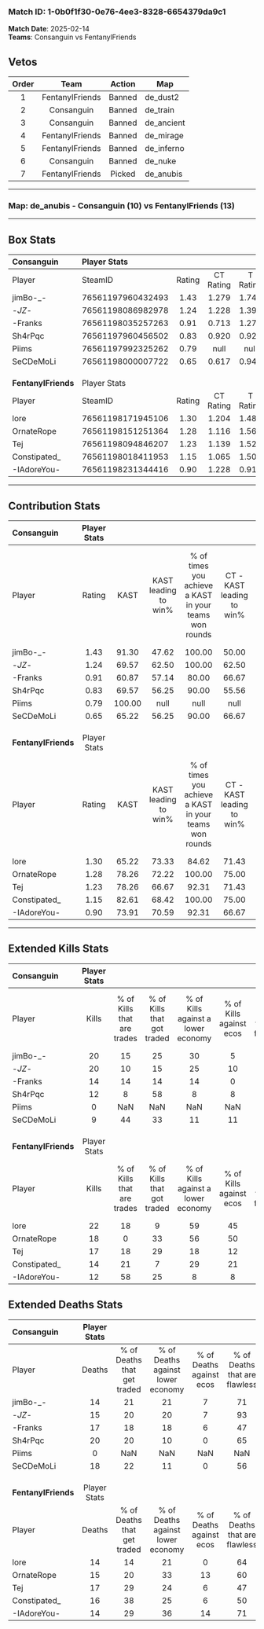 ### Match ID: 1-0b0f1f30-0e76-4ee3-8328-6654379da9c1  
**Match Date**: 2025-02-14  
**Teams**: Consanguin vs FentanylFriends  

## Vetos  

| Order | Team | Action | Map |
| :---: | :--: | :----: | --- |
| 1 | FentanylFriends | Banned | de_dust2 |
| 2 | Consanguin | Banned | de_train |
| 3 | Consanguin | Banned | de_ancient |
| 4 | FentanylFriends | Banned | de_mirage |
| 5 | FentanylFriends | Banned | de_inferno |
| 6 | Consanguin | Banned | de_nuke |
| 7 | FentanylFriends | Picked | de_anubis |

---  

### **Map**: de_anubis - Consanguin (10) vs FentanylFriends (13)  
---  

## Box Stats  

| **Consanguin**      | Player Stats      |        |           |          |        |      |       |         |        |      |     |
| :- | :- | :-: | :-: | :-: | :-: | :-: | :-: | :-: | :-: | :-: | :-: |
| Player              | SteamID           | Rating | CT Rating | T Rating |  KAST  | ADR  | Kills | Assists | Deaths | K/D  | HS% |
| jimBo-_-            | 76561197960432493 |  1.43  |   1.279   |  1.741   | 91.30  | 80.7 |  20   |    4    |   14   | 1.43 | 45  |
| -_JZ_-              | 76561198086982978 |  1.24  |   1.228   |  1.391   | 69.57  | 77.8 |  20   |    3    |   15   | 1.33 | 55  |
| -Franks             | 76561198035257263 |  0.91  |   0.713   |  1.279   | 60.87  | 78.3 |  14   |    6    |   17   | 0.82 | 42  |
| Sh4rPqc             | 76561197960456502 |  0.83  |   0.920   |  0.922   | 69.57  | 70.5 |  12   |   10    |   20   | 0.60 | 16  |
| Piims               | 76561197992325262 |  0.79  |   null    |   null   | 100.00 | 0.0  |   0   |    0    |   0    | 0.00 |  0  |
| SeCDeMoLi           | 76561198000007722 |  0.65  |   0.617   |  0.940   | 65.22  | 50.5 |   9   |    6    |   18   | 0.50 | 44  |
|                     |                   |        |           |          |        |      |       |         |        |      |     |
|                     |                   |        |           |          |        |      |       |         |        |      |     |
|                     |                   |        |           |          |        |      |       |         |        |      |     |
| **FentanylFriends** | Player Stats      |        |           |          |        |      |       |         |        |      |     |
| Player              | SteamID           | Rating | CT Rating | T Rating |  KAST  | ADR  | Kills | Assists | Deaths | K/D  | HS% |
| lore                | 76561198171945106 |  1.30  |   1.204   |  1.486   | 65.22  | 80.0 |  22   |    2    |   14   | 1.57 | 59  |
| OrnateRope          | 76561198151251364 |  1.28  |   1.116   |  1.569   | 78.26  | 90.5 |  18   |    6    |   15   | 1.20 | 66  |
| Tej                 | 76561198094846207 |  1.23  |   1.139   |  1.528   | 78.26  | 94.0 |  17   |   11    |   17   | 1.00 | 47  |
| Constipated_        | 76561198018411953 |  1.15  |   1.065   |  1.504   | 82.61  | 84.5 |  14   |   14    |   16   | 0.88 | 28  |
| -IAdoreYou-         | 76561198231344416 |  0.90  |   1.228   |  0.918   | 73.91  | 47.8 |  12   |    4    |   14   | 0.86 | 41  |
---  

## Contribution Stats  

| **Consanguin**      | Player Stats |        |                      |                                                        |                           |                                                             |                          |                                                            |
| :- | :-: | :-: | :-: | :-: | :-: | :-: | :-: | :-: |
| Player              |    Rating    |  KAST  | KAST leading to win% | % of times you achieve a KAST in your teams won rounds | CT - KAST leading to win% | CT - % of times you achieve a KAST in your teams won rounds | T - KAST leading to win% | T - % of times you achieve a KAST in your teams won rounds |
| jimBo-_-            |     1.43     | 91.30  |        47.62         |                         100.00                         |           50.00           |                           100.00                            |          45.45           |                           100.00                           |
| -_JZ_-              |     1.24     | 69.57  |        62.50         |                         100.00                         |           62.50           |                           100.00                            |          62.50           |                           100.00                           |
| -Franks             |     0.91     | 60.87  |        57.14         |                         80.00                          |           66.67           |                            80.00                            |          50.00           |                           80.00                            |
| Sh4rPqc             |     0.83     | 69.57  |        56.25         |                         90.00                          |           55.56           |                           100.00                            |          57.14           |                           80.00                            |
| Piims               |     0.79     | 100.00 |         null         |                          null                          |           null            |                            null                             |           null           |                            null                            |
| SeCDeMoLi           |     0.65     | 65.22  |        56.25         |                         90.00                          |           66.67           |                            80.00                            |          50.00           |                           100.00                           |
|                     |              |        |                      |                                                        |                           |                                                             |                          |                                                            |
|                     |              |        |                      |                                                        |                           |                                                             |                          |                                                            |
|                     |              |        |                      |                                                        |                           |                                                             |                          |                                                            |
| **FentanylFriends** | Player Stats |        |                      |                                                        |                           |                                                             |                          |                                                            |
| Player              |    Rating    |  KAST  | KAST leading to win% | % of times you achieve a KAST in your teams won rounds | CT - KAST leading to win% | CT - % of times you achieve a KAST in your teams won rounds | T - KAST leading to win% | T - % of times you achieve a KAST in your teams won rounds |
| lore                |     1.30     | 65.22  |        73.33         |                         84.62                          |           71.43           |                            83.33                            |          75.00           |                           85.71                            |
| OrnateRope          |     1.28     | 78.26  |        72.22         |                         100.00                         |           75.00           |                           100.00                            |          70.00           |                           100.00                           |
| Tej                 |     1.23     | 78.26  |        66.67         |                         92.31                          |           71.43           |                            83.33                            |          63.64           |                           100.00                           |
| Constipated_        |     1.15     | 82.61  |        68.42         |                         100.00                         |           75.00           |                           100.00                            |          63.64           |                           100.00                           |
| -IAdoreYou-         |     0.90     | 73.91  |        70.59         |                         92.31                          |           66.67           |                           100.00                            |          75.00           |                           85.71                            |
---  

## Extended Kills Stats  

| **Consanguin**      | Player Stats |                            |                            |                                    |                         |                              |                                 |                                       |                    |           |
| :- | :-: | :-: | :-: | :-: | :-: | :-: | :-: | :-: | :-: | :-: |
| Player              |    Kills     | % of Kills that are trades | % of Kills that got traded | % of Kills against a lower economy | % of Kills against ecos | % of Kills that are flawless | % of Kills that are close duels | % of Kills that are assisted by flash | Pistol Round Kills | AWP Kills |
| jimBo-_-            |      20      |             15             |             25             |                 30                 |            5            |              60              |                0                |                   0                   |         5          |     2     |
| -_JZ_-              |      20      |             10             |             15             |                 25                 |           10            |              50              |               20                |                   0                   |         0          |     4     |
| -Franks             |      14      |             14             |             14             |                 14                 |            0            |              71              |                7                |                   0                   |         0          |     1     |
| Sh4rPqc             |      12      |             8              |             58             |                 8                  |            8            |              42              |               17                |                   0                   |         1          |     0     |
| Piims               |      0       |            NaN             |            NaN             |                NaN                 |           NaN           |             NaN              |               NaN               |                  NaN                  |        null        |   null    |
| SeCDeMoLi           |      9       |             44             |             33             |                 11                 |           11            |              67              |                0                |                   0                   |         0          |     1     |
|                     |              |                            |                            |                                    |                         |                              |                                 |                                       |                    |           |
|                     |              |                            |                            |                                    |                         |                              |                                 |                                       |                    |           |
|                     |              |                            |                            |                                    |                         |                              |                                 |                                       |                    |           |
| **FentanylFriends** | Player Stats |                            |                            |                                    |                         |                              |                                 |                                       |                    |           |
| Player              |    Kills     | % of Kills that are trades | % of Kills that got traded | % of Kills against a lower economy | % of Kills against ecos | % of Kills that are flawless | % of Kills that are close duels | % of Kills that are assisted by flash | Pistol Round Kills | AWP Kills |
| lore                |      22      |             18             |             9              |                 59                 |           45            |              77              |                0                |                   5                   |         0          |     1     |
| OrnateRope          |      18      |             0              |             33             |                 56                 |           50            |              72              |               11                |                   0                   |         0          |     0     |
| Tej                 |      17      |             18             |             29             |                 18                 |           12            |              47              |                6                |                   0                   |         3          |     2     |
| Constipated_        |      14      |             21             |             7              |                 29                 |           21            |              71              |                7                |                   7                   |         0          |     0     |
| -IAdoreYou-         |      12      |             58             |             25             |                 8                  |            8            |              67              |                0                |                   8                   |         0          |     4     |
## Extended Deaths Stats  

| **Consanguin**      | Player Stats |                             |                                   |                          |                               |                            |                           |               |
| :- | :-: | :-: | :-: | :-: | :-: | :-: | :-: | :-: |
| Player              |    Deaths    | % of Deaths that get traded | % of Deaths against lower economy | % of Deaths against ecos | % of Deaths that are flawless | % of Deaths that are close | % of Deaths while blinded | Deaths to AWP |
| jimBo-_-            |      14      |             21              |                21                 |            7             |              71               |             0              |             0             |       0       |
| -_JZ_-              |      15      |             20              |                20                 |            7             |              93               |             0              |             7             |       2       |
| -Franks             |      17      |             18              |                18                 |            6             |              47               |             12             |            12             |       1       |
| Sh4rPqc             |      20      |             20              |                10                 |            0             |              65               |             5              |             0             |       0       |
| Piims               |      0       |             NaN             |                NaN                |           NaN            |              NaN              |            NaN             |            NaN            |     null      |
| SeCDeMoLi           |      18      |             22              |                11                 |            0             |              56               |             6              |             0             |       0       |
|                     |              |                             |                                   |                          |                               |                            |                           |               |
|                     |              |                             |                                   |                          |                               |                            |                           |               |
|                     |              |                             |                                   |                          |                               |                            |                           |               |
| **FentanylFriends** | Player Stats |                             |                                   |                          |                               |                            |                           |               |
| Player              |    Deaths    | % of Deaths that get traded | % of Deaths against lower economy | % of Deaths against ecos | % of Deaths that are flawless | % of Deaths that are close | % of Deaths while blinded | Deaths to AWP |
| lore                |      14      |             14              |                21                 |            0             |              64               |             7              |             0             |       1       |
| OrnateRope          |      15      |             20              |                33                 |            13            |              60               |             13             |             0             |       1       |
| Tej                 |      17      |             29              |                24                 |            6             |              47               |             6              |             0             |       4       |
| Constipated_        |      16      |             38              |                25                 |            6             |              50               |             13             |             0             |       0       |
| -IAdoreYou-         |      14      |             29              |                36                 |            14            |              71               |             7              |             0             |       0       |

